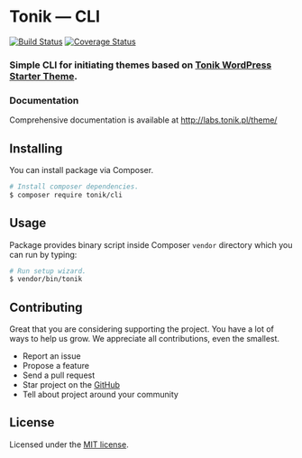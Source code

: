 # Tonik — CLI

[![Build Status](https://travis-ci.org/tonik/cli.svg?branch=develop)](https://travis-ci.org/tonik/cli) [![Coverage Status](https://coveralls.io/repos/github/tonik/cli/badge.svg?branch=develop)](https://coveralls.io/github/tonik/cli?branch=develop)

### Simple CLI for initiating themes based on [Tonik WordPress Starter Theme](https://github.com/tonik/tonik).

### Documentation

Comprehensive documentation is available at http://labs.tonik.pl/theme/

## Installing

You can install package via Composer.

```bash
# Install composer dependencies.
$ composer require tonik/cli
```

## Usage

Package provides binary script inside Composer `vendor` directory which you can run by typing:

```bash
# Run setup wizard.
$ vendor/bin/tonik
```

## Contributing

Great that you are considering supporting the project. You have a lot of ways to help us grow. We appreciate all contributions, even the smallest.

- Report an issue
- Propose a feature
- Send a pull request
- Star project on the [GitHub](https://github.com/tonik/cli)
- Tell about project around your community

## License

Licensed under the [MIT license](http://opensource.org/licenses/MIT).

